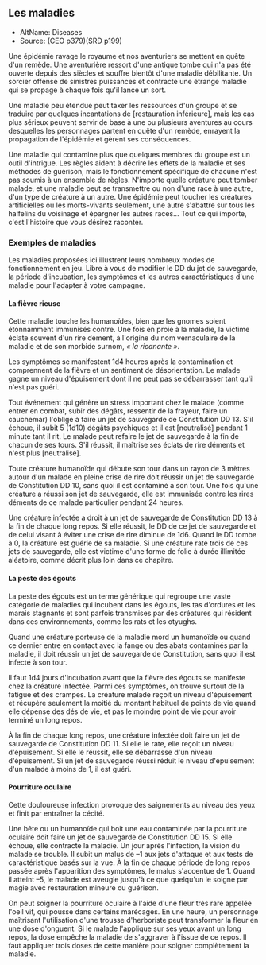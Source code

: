 
<Items>

## Les maladies

- AltName: <AltName>Diseases</AltName>
- Source: <Source>(CEO p379)(SRD p199)</Source>

Une épidémie ravage le royaume et nos aventuriers se mettent en quête d'un remède. Une aventurière ressort d'une antique tombe qui n'a pas été ouverte depuis des siècles et souffre bientôt d'une maladie débilitante. Un sorcier offense de sinistres puissances et contracte une étrange maladie qui se propage à chaque fois qu'il lance un sort.

Une maladie peu étendue peut taxer les ressources d'un groupe et se traduire par quelques incantations de [restauration inférieure], mais les cas plus sérieux peuvent servir de base à une ou plusieurs aventures au cours desquelles les personnages partent en quête d'un remède, enrayent la propagation de l'épidémie et gèrent ses conséquences.

Une maladie qui contamine plus que quelques membres du groupe est un outil d'intrigue. Les règles aident à décrire les effets de la maladie et ses méthodes de guérison, mais le fonctionnement spécifique de chacune n'est pas soumis à un ensemble de règles. N'importe quelle créature peut tomber malade, et une maladie peut se transmettre ou non d'une race à une autre, d'un type de créature à un autre. Une épidémie peut toucher les créatures artificielles ou les morts-vivants seulement, une autre s'abattre sur tous les halfelins du voisinage et épargner les autres races… Tout ce qui importe, c'est l'histoire que vous désirez raconter.

</Generic>

<Generic>

### Exemples de maladies

Les maladies proposées ici illustrent leurs nombreux modes de fonctionnement en jeu. Libre à vous de modifier le DD du jet de sauvegarde, la période d'incubation, les symptômes et les autres caractéristiques d'une maladie pour l'adapter à votre campagne.

</Generic>

<Generic>

#### La fièvre rieuse

Cette maladie touche les humanoïdes, bien que les gnomes soient étonnamment immunisés contre. Une fois en proie à la maladie, la victime éclate souvent d'un rire dément, à l'origine du nom vernaculaire de la maladie et de son morbide surnom, _« la ricanante »_.

Les symptômes se manifestent 1d4 heures après la contamination et comprennent de la fièvre et un sentiment de désorientation. Le malade gagne un niveau d'épuisement dont il ne peut pas se débarrasser tant qu'il n'est pas guéri.

Tout événement qui génère un stress important chez le malade (comme entrer en combat, subir des dégâts, ressentir de la frayeur, faire un cauchemar) l'oblige à faire un jet de sauvegarde de Constitution DD 13. S'il échoue, il subit 5 (1d10) dégâts psychiques et il est [neutralisé] pendant 1 minute tant il rit. Le malade peut refaire le jet de sauvegarde à la fin de chacun de ses tours. S'il réussit, il maîtrise ses éclats de rire déments et n'est plus [neutralisé].

Toute créature humanoïde qui débute son tour dans un rayon de 3 mètres autour d'un malade en pleine crise de rire doit réussir un jet de sauvegarde de Constitution DD 10, sans quoi il est contaminé à son tour. Une fois qu'une créature a réussi son jet de sauvegarde, elle est immunisée contre les rires déments de ce malade particulier pendant 24 heures.

Une créature infectée a droit à un jet de sauvegarde de Constitution DD 13 à la fin de chaque long repos. Si elle réussit, le DD de ce jet de sauvegarde et de celui visant à éviter une crise de rire diminue de 1d6. Quand le DD tombe à 0, la créature est guérie de sa maladie. Si une créature rate trois de ces jets de sauvegarde, elle est victime d'une forme de folie à durée illimitée aléatoire, comme décrit plus loin dans ce chapitre.

</Generic>

<Generic>

#### La peste des égouts

La peste des égouts est un terme générique qui regroupe une vaste catégorie de maladies qui incubent dans les égouts, les tas d'ordures et les marais stagnants et sont parfois transmises par des créatures qui résident dans ces environnements, comme les rats et les otyughs.

Quand une créature porteuse de la maladie mord un humanoïde ou quand ce dernier entre en contact avec la fange ou des abats contaminés par la maladie, il doit réussir un jet de sauvegarde de Constitution, sans quoi il est infecté à son tour.

Il faut 1d4 jours d'incubation avant que la fièvre des égouts se manifeste chez la créature infectée. Parmi ces symptômes, on trouve surtout de la fatigue et des crampes. La créature malade reçoit un niveau d'épuisement et récupère seulement la moitié du montant habituel de points de vie quand elle dépense des dés de vie, et pas le moindre point de vie pour avoir terminé un long repos.

À la fin de chaque long repos, une créature infectée doit faire un jet de sauvegarde de Constitution DD 11. Si elle le rate, elle reçoit un niveau d'épuisement. Si elle le réussit, elle se débarrasse d'un niveau d'épuisement. Si un jet de sauvegarde réussi réduit le niveau d'épuisement d'un malade à moins de 1, il est guéri.

</Generic>

<Generic>

#### Pourriture oculaire

Cette douloureuse infection provoque des saignements au niveau des yeux et finit par entraîner la cécité.

Une bête ou un humanoïde qui boit une eau contaminée par la pourriture oculaire doit faire un jet de sauvegarde de Constitution DD 15. Si elle échoue, elle contracte la maladie. Un jour après l'infection, la vision du malade se trouble. Il subit un malus de –1 aux jets d'attaque et aux tests de caractéristique basés sur la vue. À la fin de chaque période de long repos passée après l'apparition des symptômes, le malus s'accentue de 1. Quand il atteint –5, le malade est aveugle jusqu'à ce que quelqu'un le soigne par magie avec restauration mineure ou guérison.

On peut soigner la pourriture oculaire à l'aide d'une fleur très rare appelée l'oeil vif, qui pousse dans certains marécages. En une heure, un personnage maîtrisant l'utilisation d'une trousse d'herboriste peut transformer la fleur en une dose d'onguent. Si le malade l'applique sur ses yeux avant un long repos, la dose empêche la maladie de s'aggraver à l'issue de ce repos. Il faut appliquer trois doses de cette manière pour soigner complètement la maladie.



